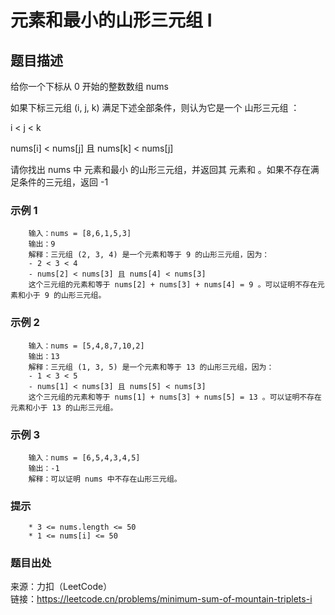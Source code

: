 # 元素和最小的山形三元组 I

## 题目描述

给你一个下标从 0 开始的整数数组 nums

如果下标三元组 (i, j, k) 满足下述全部条件，则认为它是一个 山形三元组 ：

i < j < k

nums[i] < nums[j] 且 nums[k] < nums[j]

请你找出 nums 中 元素和最小 的山形三元组，并返回其 元素和 。如果不存在满足条件的三元组，返回 -1

### 示例 1

```text
    输入：nums = [8,6,1,5,3]
    输出：9
    解释：三元组 (2, 3, 4) 是一个元素和等于 9 的山形三元组，因为： 
    - 2 < 3 < 4
    - nums[2] < nums[3] 且 nums[4] < nums[3]
    这个三元组的元素和等于 nums[2] + nums[3] + nums[4] = 9 。可以证明不存在元素和小于 9 的山形三元组。
```

### 示例 2

```text
    输入：nums = [5,4,8,7,10,2]
    输出：13
    解释：三元组 (1, 3, 5) 是一个元素和等于 13 的山形三元组，因为： 
    - 1 < 3 < 5 
    - nums[1] < nums[3] 且 nums[5] < nums[3]
    这个三元组的元素和等于 nums[1] + nums[3] + nums[5] = 13 。可以证明不存在元素和小于 13 的山形三元组。
```

### 示例 3

```text
    输入：nums = [6,5,4,3,4,5]
    输出：-1
    解释：可以证明 nums 中不存在山形三元组。
```

### 提示

```text
    * 3 <= nums.length <= 50
    * 1 <= nums[i] <= 50
```

### 题目出处

来源：力扣（LeetCode）  
链接：<https://leetcode.cn/problems/minimum-sum-of-mountain-triplets-i>
